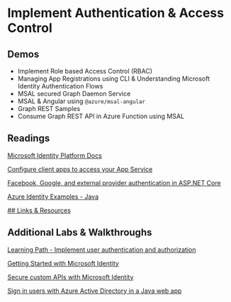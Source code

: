 # Implement Authentication & Access Control

## Demos

- Implement Role based Access Control (RBAC)
- Managing App Registrations using CLI & Understanding Microsoft Identity Authentication Flows
- MSAL secured Graph Daemon Service
- MSAL & Angular using `@azure/msal-angular`
- Graph REST Samples
- Consume Graph REST API in Azure Function using MSAL

## Readings

[Microsoft Identity Platform Docs](https://learn.microsoft.com/en-us/azure/active-directory/develop/)

[Configure client apps to access your App Service](https://learn.microsoft.com/en-us/azure/app-service/configure-authentication-provider-aad?tabs=workforce-tenant#configure-client-apps-to-access-your-app-service)

[Facebook, Google, and external provider authentication in ASP.NET Core](https://learn.microsoft.com/en-us/aspnet/core/security/authentication/social/?view=aspnetcore-6.0&tabs=visual-studio)

[Azure Identity Examples - Java](https://github.com/Azure/azure-sdk-for-java/wiki/Azure-Identity-Examples)

[## Links & Resources](https://learn.microsoft.com/en-us/entra/msal/java/advanced/managed-identity)

## Additional Labs & Walkthroughs

[Learning Path - Implement user authentication and authorization](https://docs.microsoft.com/en-us/learn/paths/az-204-implement-authentication-authorization/)

[Getting Started with Microsoft Identity](https://docs.microsoft.com/en-us/learn/modules/getting-started-identity/)

[Secure custom APIs with Microsoft Identity](https://docs.microsoft.com/en-us/learn/modules/identity-secure-custom-api/)

[Sign in users with Azure Active Directory in a Java web app](https://learn.microsoft.com/en-us/training/modules/azure-java-app-enable-authentication-authorization/)